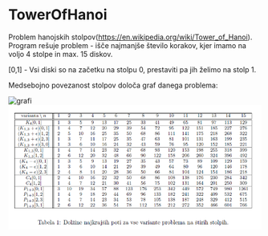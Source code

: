 # TowerOfHanoi

Problem hanojskih stolpov(https://en.wikipedia.org/wiki/Tower_of_Hanoi). 
Program rešuje problem - išče najmanjše število korakov, kjer imamo na voljo 4 stolpe in max. 15 diskov. 

[0,1] - Vsi diski so na začetku na stolpu 0, prestaviti pa jih želimo na stolp 1.

Medsebojno povezanost stolpov določa graf danega problema:

![grafi](https://user-images.githubusercontent.com/44528737/110665936-21c68500-81c9-11eb-9227-1071118f0949.png)
![Screenshot](NajkrajsePoti.png)

